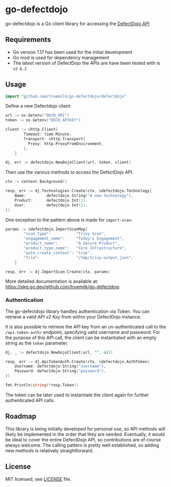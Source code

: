 # go-defectdojo

go-defectdojo is a Go client library for accessing the [DefectDojo API](https://defectdojo.github.io/django-DefectDojo/integrations/api-v2-docs/)

## Requirements ##

- Go version 1.17 has been used for the initial development
- Go mod is used for dependency management
- The latest version of DefectDojo the APIs are have been tested with is `v2.6.2`

## Usage ##

```go
import "github.com/truemilk/go-defectdojo/defectdojo"
```

Define a new Defectdojo client:

```go
url := os.Getenv("DOJO_URI")
token := os.Getenv("DOJO_APIKEY")

client := &http.Client{
        Timeout: time.Minute,
        Transport: &http.Transport{
          Proxy: http.ProxyFromEnvironment,
        },
    }

dj, err := defectdojo.NewDojoClient(url, token, client)
```

Then use the various methods to access the DefectDojo API.

```go
ctx := context.Background()

resp, err := dj.Technologies.Create(ctx, &defectdojo.Technology{
    Name:         defectdojo.String("A new technology"),
    Product:      defectdojo.Int(1),
    User:         defectdojo.Int(1),
})
```

One exception to the pattern above is made for `import-scan`:

```go
params := &defectdojo.ImportScanMap{
        "scan_type":           "Trivy Scan",
        "engagement_name":     "Today's Engagement",
        "product_name":        "A Secure Product",
        "product_type_name":   "Core Infrastructure",
        "auto_create_context": "true",
        "file":                "/tmp/trivy-output.json",
    }

resp, err := dj.ImportScan.Create(ctx, params)
```

More detailed documentation is available at: https://pkg.go.dev/github.com/truemilk/go-defectdojo

### Authentication ###

The go-defectdojo library handles authentication via Token. You can retrieve a valid _API v2 Key_ from within your DefectDojo instance.

It is also possible to retrieve the API key from an un-authenticated call to the `/api-token-auth/` endpoint, specifying valid username and password.
For the purpose of this API call, the client can be instantiated with an empty string as the `token` parameter.

```go
dj, _ := defectdojo.NewDojoClient(url, "", nil)

resp, err := dj.ApiTokenAuth.Create(ctx, &defectdojo.AuthToken{
    Username: defectdojo.String("username"),
    Password: defectdojo.String("password"),
})

fmt.Println(string(*resp.Token))
```

The token can be later used to instantiate the client again for further authenticated API calls.


## Roadmap ##

This library is being initially developed for personal use, so API methods will likely be implemented in the order that they are needed.
Eventually, it would be ideal to cover the entire DefectDojo API, so contributions are of course always welcome.
The calling pattern is pretty well established, so adding new methods is relatively straightforward.

## License ##

MIT licensed, see [LICENSE][LICENSE] file.

[LICENSE]: ./LICENSE
